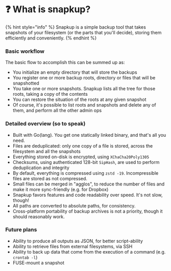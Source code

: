 # ❓ What is snapkup?

{% hint style="info" %}
Snapkup is a simple backup tool that takes snapshots of your filesystem (or the parts that you'll decide), storing them efficiently and conveniently.
{% endhint %}

### Basic workflow

The basic flow to accomplish this can be summed up as:

* You initialize an empty directory that will store the backups
* You register one or more backup roots, directory or files that will be snapshotted
* You take one or more snapshots. Snapkup lists all the tree for those roots, taking a copy of the contents
* You can restore the situation of the roots at any given snapshot
* Of course, it's possible to list roots and snapshots and delete any of them, and perform all the other admin ops

### Detailed overview (so to speak)

* Built with Go(lang). You get one statically linked binary, and that's all you need.
* Files are deduplicated: only one copy of a file is stored, across the filesystem and all the snapshots
* Everything stored on-disk is encrypted, using `XChaCha20Poly1305`
* Checksums, using authenticated 128-bit `SipHash`, are used to perform deduplication and integrity
* By default, everything is compressed using `zstd -19`. Incompressible files are stored as not compressed.
* Small files can be merged in "agglos", to reduce the number of files and make it more sync-friendly (e.g. for Dropbox)
* Snapkup favors features and code readability over speed. It's not slow, though!
* All paths are converted to absolute paths, for consistency.
* Cross-platform portability of backup archives is not a priority, though it should reasonably work.

### Future plans

* Ability to produce all outputs as JSON, for better script-ability
* Ability to retrieve files from external filesystems, via SSH
* Ability to back up data that come from the execution of a command (e.g. `crontab -l`)
* FUSE-mount a snapshot
